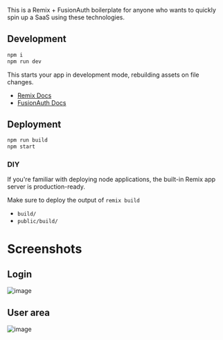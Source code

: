 This is a Remix + FusionAuth boilerplate for anyone who wants to quickly spin up a SaaS using these technologies.


## Development

```sh
npm i
npm run dev
```

This starts your app in development mode, rebuilding assets on file changes.

- [Remix Docs](https://remix.run/docs)
- [FusionAuth Docs](https://fusionauth.io/docs/)

## Deployment

```sh
npm run build
npm start
```

### DIY

If you're familiar with deploying node applications, the built-in Remix app server is production-ready.

Make sure to deploy the output of `remix build`

- `build/`
- `public/build/`

# Screenshots

## Login
![image](https://github.com/akoskm/saas/assets/3111627/56957ae7-fe6a-4b6a-8543-f0986ddf2c67)

## User area

![image](https://github.com/akoskm/saas/assets/3111627/5d246d48-76fe-4999-b6c6-889d4c27543b)
